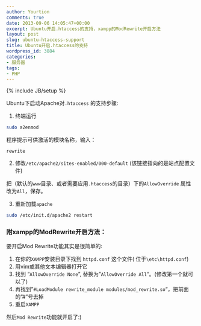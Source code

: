 ```yaml
---
author: Yourtion
comments: true
date: 2013-09-06 14:05:47+00:00
excerpt: Ubuntu开启.htaccess的支持，xampp的ModRewrite开启方法
layout: post
slug: ubuntu-htaccess-support
title: Ubuntu开启.htaccess的支持
wordpress_id: 3884
categories:
- 服务器
tags:
- PHP
---
```

{% include JB/setup %}

Ubuntu下启动Apache对```.htaccess``` 的支持步骤:

1. 终端运行

```bash
sudo a2enmod
```

程序提示可供激活的模块名称，输入：

```rewrite```

2. 修改```/etc/apache2/sites-enabled/000-default``` (该链接指向的是站点配置文件)

把（默认的```www```目录、或者需要应用```.htaccess```的目录）下的```AllowOverride``` 属性改为```All```，保存。

3. 重新加载```apache```

```bash
sudo /etc/init.d/apache2 restart
```

### 附xampp的ModRewrite开启方法：


要开启Mod Rewrite功能其实是很简单的:

  1. 在你的```XAMPP```安装目录下找到 ```httpd.conf``` 这个文件( 位于```\etc\httpd.conf```)
  2. 用vim或其他文本编辑器打开它
  3. 找到 “```AllowOverride None```”, 替换为”```AllowOverride All```“。(修改第一个就可以了)
  4. 再找到”```#LoadModule rewrite_module modules/mod_rewrite.so```“，把前面的”#”号去掉
  5. 重启```XAMPP```


然后```Mod Rewrite```功能就开启了:)
